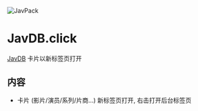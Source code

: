 ![JavPack](https://s1.ax1x.com/2022/04/01/q5lzYn.png "logo")

# JavDB.click

[JavDB](https://javdb.com/) 卡片以新标签页打开

## 内容

- 卡片 (影片/演员/系列/片商...) 新标签页打开, 右击打开后台标签页
